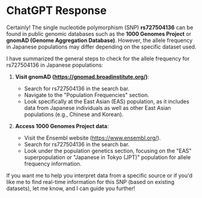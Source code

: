 # ChatGPT Response

Certainly! The single nucleotide polymorphism (SNP) **rs727504136** can be found in public genomic databases such as the **1000 Genomes Project** or **gnomAD (Genome Aggregation Database)**. However, the allele frequency in Japanese populations may differ depending on the specific dataset used.

I have summarized the general steps to check for the allele frequency for rs727504136 in Japanese populations:

1. **Visit gnomAD (https://gnomad.broadinstitute.org/)**:
   - Search for rs727504136 in the search bar.
   - Navigate to the "Population Frequencies" section.
   - Look specifically at the East Asian (EAS) population, as it includes data from Japanese individuals as well as other East Asian populations (e.g., Chinese and Korean).

2. **Access 1000 Genomes Project data**:
   - Visit the Ensembl website (https://www.ensembl.org/).
   - Search for rs727504136 in the search bar.
   - Look under the population genetics section, focusing on the "EAS" superpopulation or "Japanese in Tokyo (JPT)" population for allele frequency information.

If you want me to help you interpret data from a specific source or if you'd like me to find real-time information for this SNP (based on existing datasets), let me know, and I can guide you further!